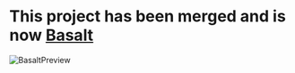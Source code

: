 # This project has been merged and is now [Basalt](https://github.com/basalt-org/basalt)
![BasaltPreview](https://github.com/Benny-Nottonson/voodoo/assets/112336374/9d41aaeb-936d-437e-9734-fa81a4f60d8a)
